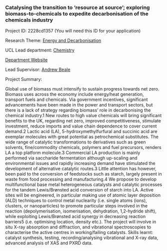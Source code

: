 ### Catalysing the transition to ‘resource at source’; exploring biomass-to-chemicals to expedite decarbonisation of the chemicals industry

Project ID: 2228cd1357
(You will need this ID for your application)

Research Theme: [Energy and Decarbonisation](../themes/energy and-decarbonisation.md)

UCL Lead department: [Chemistry](../departments/chemistry.md)

[Department Website](https://www.ucl.ac.uk/chemistry)

Lead Supervisor: [Andrew Beale](https://profiles.ucl.ac.uk/13138)

Project Summary:

Global use of biomass must intensify to sustain progress towards net zero. Biomass uses across the economy include energy/heat generation, transport fuels and chemicals. Via government incentives, significant advancements have been made in the power and transport sectors, but there is a lack of strategy regarding biomass’ role in decarbonising the chemical industry.1 New routes to high value chemicals will bring significant benefits to the UK, regarding net zero, improved competitiveness, stimulate investment, reduce imports and value chain dependence to cover current demand.2 
Lactic acid (LA), 5-hydroxymethylfurfural and succinic acid are exemplar molecules with great potential as petrochemical substitutes. The wide range of catalytic transformations to derivatives such as green solvents, fine/commodity chemicals, polymers and fuel precursors, renders LA a top platform molecule.3 Commercial LA production is mainly performed via saccharide fermentation although up-scaling and environmental issues and rapidly increasing demand have stimulated the development of alternative catalytic routes.3 Little attention has however, been paid to the conversion of feedstocks such as starch, largely present in waste from food processing and manufacturing.4 
We propose to develop multifunctional base metal heterogeneous catalysts and catalytic processes for the tandem Lewis/Brønsted acid conversion of starch into LA. Active sites will be engineered, in particular making use of atomic layer deposition (ALD) techniques to control metal nuclearity (i.e. single atoms (ions), clusters, or nanoparticles) to promote particular steps involved in the reaction (depolymerisation, isomerisation, dehydration, 1,2-hydride shift), while exploiting Lewis/Brønsted acid synergy in decreasing reaction barriers5 (i.e. optimising location, density etc.). The project will involve in situ X-ray absorption and diffraction, and vibrational spectroscopies to characterise the active centres in working/failing catalysts.
Skills learnt: catalyst synthesis, testing, recording/analysing vibrational and X-ray data, advanced analysis of XAS and PXRD data.
